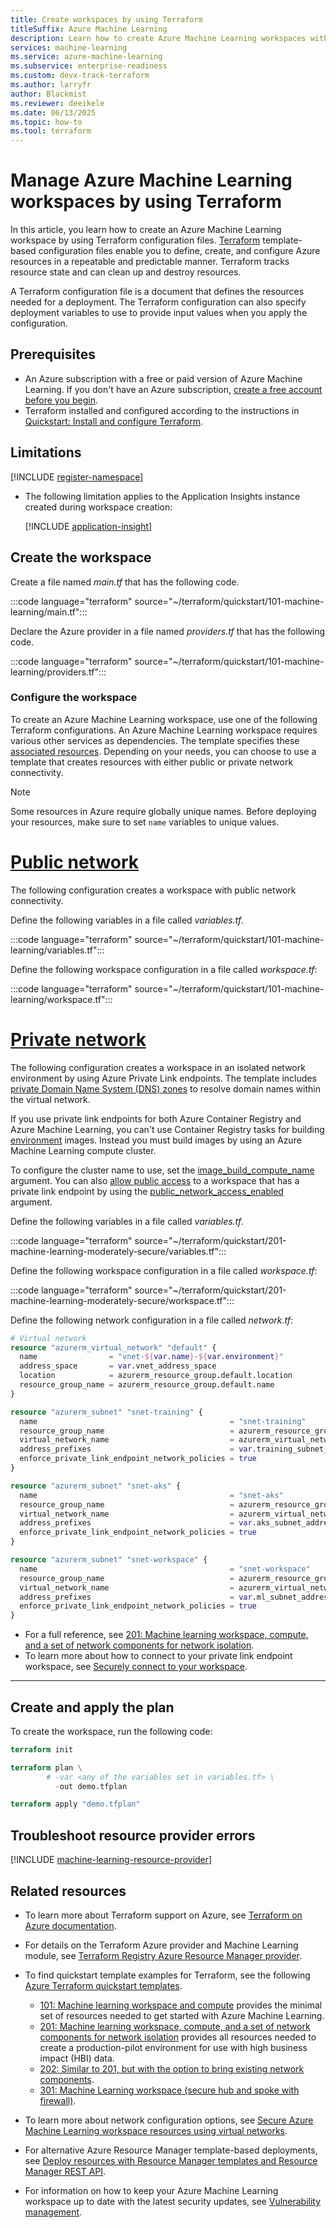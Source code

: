 ```yaml
---
title: Create workspaces by using Terraform
titleSuffix: Azure Machine Learning
description: Learn how to create Azure Machine Learning workspaces with public or private connectivity by using Terraform.
services: machine-learning
ms.service: azure-machine-learning
ms.subservice: enterprise-readiness
ms.custom: devx-track-terraform
ms.author: larryfr
author: Blackmist
ms.reviewer: deeikele
ms.date: 06/13/2025
ms.topic: how-to
ms.tool: terraform
---
```


# Manage Azure Machine Learning workspaces by using Terraform

In this article, you learn how to create an Azure Machine Learning workspace by using Terraform configuration files. [Terraform](/azure/developer/terraform/) template-based configuration files enable you to define, create, and configure Azure resources in a repeatable and predictable manner. Terraform tracks resource state and can clean up and destroy resources.

A Terraform configuration file is a document that defines the resources needed for a deployment. The Terraform configuration can also specify deployment variables to use to provide input values when you apply the configuration.

## Prerequisites

- An Azure subscription with a free or paid version of Azure Machine Learning. If you don't have an Azure subscription, [create a free account before you begin](https://azure.microsoft.com/free/).
- Terraform installed and configured according to the instructions in [Quickstart: Install and configure Terraform](/azure/developer/terraform/quickstart-configure).
<!--- [Azure CLI](/cli/azure/install-azure-cli) installed.-->

## Limitations

[!INCLUDE [register-namespace](includes/machine-learning-register-namespace.md)]

- The following limitation applies to the Application Insights instance created during workspace creation:

  [!INCLUDE [application-insight](includes/machine-learning-application-insight.md)]

## Create the workspace

Create a file named *main.tf* that has the following code.

:::code language="terraform" source="~/terraform/quickstart/101-machine-learning/main.tf":::

Declare the Azure provider in a file named *providers.tf* that has the following code.

:::code language="terraform" source="~/terraform/quickstart/101-machine-learning/providers.tf":::

### Configure the workspace

To create an Azure Machine Learning workspace, use one of the following Terraform configurations. An Azure Machine Learning workspace requires various other services as dependencies. The template specifies these [associated resources](./concept-workspace.md#associated-resources). Depending on your needs, you can choose to use a template that creates resources with either public or private network connectivity.

> [!NOTE]
> Some resources in Azure require globally unique names. Before deploying your resources, make sure to set `name` variables to unique values.

# [Public network](#tab/publicworkspace)

The following configuration creates a workspace with public network connectivity.

Define the following variables in a file called *variables.tf*.

:::code language="terraform" source="~/terraform/quickstart/101-machine-learning/variables.tf":::

Define the following workspace configuration in a file called *workspace.tf*:

:::code language="terraform" source="~/terraform/quickstart/101-machine-learning/workspace.tf":::

# [Private network](#tab/privateworkspace)

The following configuration creates a workspace in an isolated network environment by using Azure Private Link endpoints. The template includes [private Domain Name System (DNS) zones](/azure/dns/private-dns-privatednszone) to resolve domain names within the virtual network.

If you use private link endpoints for both Azure Container Registry and Azure Machine Learning, you can't use Container Registry tasks for building [environment](/python/api/azure-ai-ml/azure.ai.ml.entities.environment) images. Instead you must build images by using an Azure Machine Learning compute cluster.

To configure the cluster name to use, set the [image_build_compute_name](https://registry.terraform.io/providers/hashicorp/azurerm/latest/docs/resources/machine_learning_workspace) argument. You can also [allow public access](./how-to-configure-private-link.md?tabs=python#enable-public-access) to a workspace that has a private link endpoint by using the [public_network_access_enabled](https://registry.terraform.io/providers/hashicorp/azurerm/latest/docs/resources/machine_learning_workspace) argument.

Define the following variables in a file called *variables.tf*.

:::code language="terraform" source="~/terraform/quickstart/201-machine-learning-moderately-secure/variables.tf":::

Define the following workspace configuration in a file called *workspace.tf*:

:::code language="terraform" source="~/terraform/quickstart/201-machine-learning-moderately-secure/workspace.tf":::

Define the following network configuration in a file called *network.tf*:

```terraform
# Virtual network
resource "azurerm_virtual_network" "default" {
  name                = "vnet-${var.name}-${var.environment}"
  address_space       = var.vnet_address_space
  location            = azurerm_resource_group.default.location
  resource_group_name = azurerm_resource_group.default.name
}

resource "azurerm_subnet" "snet-training" {
  name                                           = "snet-training"
  resource_group_name                            = azurerm_resource_group.default.name
  virtual_network_name                           = azurerm_virtual_network.default.name
  address_prefixes                               = var.training_subnet_address_space
  enforce_private_link_endpoint_network_policies = true
}

resource "azurerm_subnet" "snet-aks" {
  name                                           = "snet-aks"
  resource_group_name                            = azurerm_resource_group.default.name
  virtual_network_name                           = azurerm_virtual_network.default.name
  address_prefixes                               = var.aks_subnet_address_space
  enforce_private_link_endpoint_network_policies = true
}

resource "azurerm_subnet" "snet-workspace" {
  name                                           = "snet-workspace"
  resource_group_name                            = azurerm_resource_group.default.name
  virtual_network_name                           = azurerm_virtual_network.default.name
  address_prefixes                               = var.ml_subnet_address_space
  enforce_private_link_endpoint_network_policies = true
}
```

- For a full reference, see [201: Machine learning workspace, compute, and a set of network components for network isolation](https://github.com/Azure/terraform/blob/master/quickstart/201-machine-learning-moderately-secure/network.tf).
- To learn more about how to connect to your private link endpoint workspace, see [Securely connect to your workspace](./how-to-secure-workspace-vnet.md#securely-connect-to-your-workspace).

---

## Create and apply the plan

To create the workspace, run the following code:

```terraform
terraform init

terraform plan \
        # -var <any of the variables set in variables.tf> \
          -out demo.tfplan

terraform apply "demo.tfplan"
```

## Troubleshoot resource provider errors

[!INCLUDE [machine-learning-resource-provider](includes/machine-learning-resource-provider.md)]

## Related resources

- To learn more about Terraform support on Azure, see [Terraform on Azure documentation](/azure/developer/terraform/).
- For details on the Terraform Azure provider and Machine Learning module, see [Terraform Registry Azure Resource Manager provider](https://registry.terraform.io/providers/hashicorp/azurerm/latest/docs/resources/machine_learning_workspace).
- To find quickstart template examples for Terraform, see the following [Azure Terraform quickstart templates](https://github.com/Azure/terraform/tree/master/quickstart).
  
  - [101: Machine learning workspace and compute](https://github.com/Azure/terraform/tree/master/quickstart/101-machine-learning) provides the minimal set of resources needed to get started with Azure Machine Learning.
  - [201: Machine learning workspace, compute, and a set of network components for network isolation](https://github.com/Azure/terraform/tree/master/quickstart/201-machine-learning-moderately-secure) provides all resources needed to create a production-pilot environment for use with high business impact (HBI) data.
  - [202: Similar to 201, but with the option to bring existing network components](https://github.com/Azure/terraform/tree/master/quickstart/202-machine-learning-moderately-secure-existing-VNet).
  - [301: Machine Learning workspace (secure hub and spoke with firewall)](https://github.com/azure/terraform/tree/master/quickstart/301-machine-learning-hub-spoke-secure).
  
- To learn more about network configuration options, see [Secure Azure Machine Learning workspace resources using virtual networks](./how-to-network-security-overview.md).
- For alternative Azure Resource Manager template-based deployments, see [Deploy resources with Resource Manager templates and Resource Manager REST API](/azure/azure-resource-manager/templates/deploy-rest).
- For information on how to keep your Azure Machine Learning workspace up to date with the latest security updates, see [Vulnerability management](concept-vulnerability-management.md).

